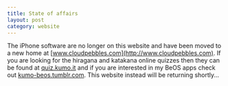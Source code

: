 ```yaml
---
title: State of affairs
layout: post
category: website
---
```

The iPhone software are no longer on this website and have been moved to a new home at [www.cloudpebbles.com](http://www.cloudpebbles.com). If you are looking for the hiragana and katakana online quizzes then they can be found at [quiz.kumo.it](http://quiz.kumo.it) and if you are interested in my BeOS apps check out [kumo-beos.tumblr.com](http://kumo-beos.tumblr.com). This website instead will be returning shortly...
